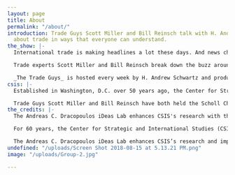 ```yaml
---
layout: page
title: About
permalink: "/about/"
introduction: Trade Guys Scott Miller and Bill Reinsch talk with H. Andrew Schwartz
  about trade in ways that everyone can understand.
the_show: |-
  International trade is making headlines a lot these days. And news changes fast. A trade war with China? Bad blood between our closest allies and trading partners, like Canada? It’s hard to keep up.

  Trade experts Scott Miller and Bill Reinsch break down the buzz around trade. They get to the root of how it affects policy, and lay out how it impacts your day-to-day. Most importantly, they talk about trade in terms that everyone can understand.

  _The Trade Guys_ is hosted every week by H. Andrew Schwartz and produced by Yumi Akari at the Center for Strategic and International Studies (CSIS), a nonpartisan think tank in Washington, D.C.
csis: |-
  Established in Washington, D.C. over 50 years ago, the Center for Strategic and International Studies (CSIS) is a bipartisan, nonprofit policy research organization dedicated to providing strategic insights and policy solutions to help decision makers chart a course toward a better world.

  Trade Guys Scott Miller and Bill Reinsch have both held the Scholl Chair in International Business at CSIS. Bill is the current CSIS Scholl Chair. The Scholl Chair examines critical issues in the global political economy including: international trade, governance, competitiveness, development and meeting the challenges of a changing world economy.
the_credits: |-
  The Andreas C. Dracopoulos iDeas Lab enhances CSIS's research with the latest in cutting-edge web technologies, design, and video.

  For 60 years, the Center for Strategic and International Studies (CSIS) has developed practical solutions to the world's greatest foreign policy and national security challenges. For the past five, we have also been creating innovative videos, websites, and interactive foreign policy tools.

  The Andreas C. Dracopoulos iDeas Lab enhances CSIS’s research and impact through creative digital experiences. CSIS experts partner with the iDeas Lab to create websites, interactive visuals, custom reports, graphics, videos, and podcasts that effectively communicate policy scholarship and recommendations to a global audience.
undefined: "/uploads/Screen Shot 2018-08-15 at 5.13.21 PM.png"
image: "/uploads/Group-2.jpg"

---
```

